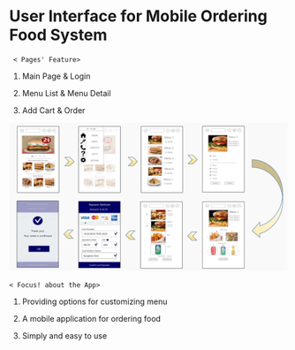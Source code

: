 # User Interface for Mobile Ordering Food System


     < Pages' Feature>

1) Main Page & Login

2) Menu List & Menu Detail

3) Add Cart & Order

<img src="https://github.com/JieunKwon/UI_MobileOrdering/blob/master/Flow1.JPG" width="700px">
 
    < Focus! about the App>

1) Providing options for customizing menu

2) A mobile application for ordering food

3) Simply and easy to use

